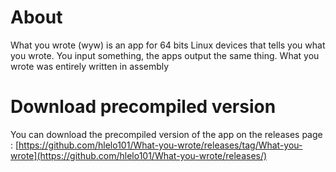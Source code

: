 # About
What you wrote (wyw) is an app for 64 bits Linux devices that tells you what you wrote. You input something, the apps output the same thing. What you wrote was entirely written in assembly
# Download precompiled version
You can download the precompiled version of the app on the releases page : [https://github.com/hlelo101/What-you-wrote/releases/tag/What-you-wrote](https://github.com/hlelo101/What-you-wrote/releases/)
